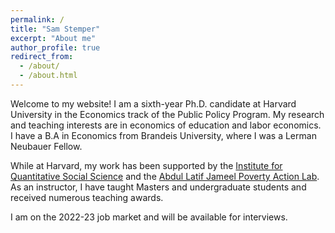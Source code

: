 ```yaml
---
permalink: /
title: "Sam Stemper"
excerpt: "About me"
author_profile: true
redirect_from: 
  - /about/
  - /about.html
---
```


Welcome to my website! I am a sixth-year Ph.D. candidate at Harvard University in the Economics track of the Public Policy Program. My research and teaching interests are in economics of education and labor economics. I have a B.A in Economics from Brandeis University, where I was a Lerman Neubauer Fellow.

While at Harvard, my work has been supported by the [Institute for Quantitative Social Science](https://www.iq.harvard.edu/) and the [Abdul Latif Jameel Poverty Action Lab](https://www.povertyactionlab.org/). As an instructor, I have taught Masters and undergraduate students and received numerous teaching awards.

I am on the 2022-23 job market and will be available for interviews.
